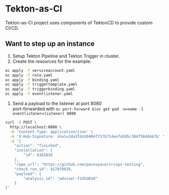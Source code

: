# Tekton-as-CI

Tekton-as-CI project uses components of TektonCD to provide custom CI/CD.

## Want to step up an instance

1. Setup Tekton Pipeline and Tekton Trigger in cluster.
2. Create the resources for the example:

```bash
oc apply -f serviceaccount.yaml
oc apply -f role.yaml
oc apply -f binding.yaml
oc apply -f triggertemplate.yaml
oc apply -f triggerbinding.yaml
oc apply -f eventlistener.yaml
```

1. Send a payload to the listener at port 8080<br>
  port-forwarded with `oc port-forward $(oc get pod -o=name -l eventlistener=listener) 8080`

```bash
curl -X POST \
  http://localhost:8080 \
  -H 'Content-Type: application/json' \
  -H 'X-Hub-Signature: sha1=2da37dcb9404ff17b714ee7a505c384758ddeb7b' \
  -d '{
    "action": "finished",
    "installation": {
        "id": 6181026
    },
    "repo_url": "https://github.com/pacospace/srcops-testing",
    "check_run_id": 417079839,
    "payload": {
        "analysis_id": "adviser-f1d5d010"
    }
}'
```
